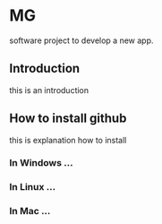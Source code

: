 # MG
software project to develop a new app.

## Introduction
this is an introduction

## How to install github
this is explanation how to install

### In Windows ...

### In Linux ...

### In Mac ...
